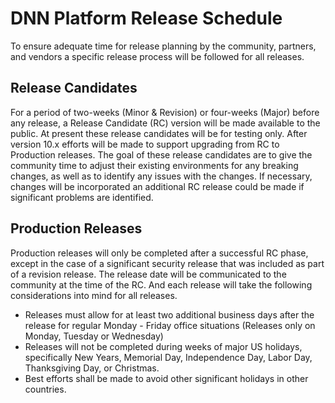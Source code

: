 # DNN Platform Release Schedule
To ensure adequate time for release planning by the community, partners, and vendors a specific release process will be followed for all releases.  

## Release Candidates
For a period of two-weeks (Minor & Revision) or four-weeks (Major) before any release, a Release Candidate (RC) version will be made available to the public.  At present these release candidates will be for testing only. After version 10.x efforts will be made to support upgrading from RC to Production releases.
The goal of these release candidates are to give the community time to adjust their existing environments for any breaking changes, as well as to identify any issues with the changes.  If necessary, changes will be incorporated an additional RC release could be made if significant problems are identified.
## Production Releases
Production releases will only be completed after a successful RC phase, except in the case of a significant security release that was included as part of a revision release.
The release date will be communicated to the community at the time of the RC.  And each release will take the following considerations into mind for all releases.
* Releases must allow for at least two additional business days after the release for regular Monday - Friday office situations (Releases only on Monday, Tuesday or Wednesday)
* Releases will not be completed during weeks of major US holidays, specifically New Years, Memorial Day, Independence Day, Labor Day, Thanksgiving Day, or Christmas.
* Best efforts shall be made to avoid other significant holidays in other countries.
